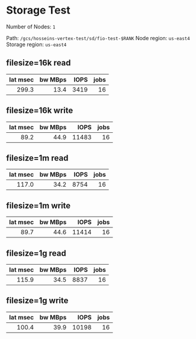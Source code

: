 
# Storage Test

Number of Nodes: `1`

Path:
`/gcs/hosseins-vertex-test/sd/fio-test-$RANK`
Node region: `us-east4`
Storage region: `us-east4`

## filesize=16k read                                                                                                                                           
                                                                                                                                                              
| lat msec | bw MBps |   IOPS   | jobs |                                                                                                                      
| -------: | ------: | -------: | ---: |                                                                                                                      
|    299.3 |    13.4 |     3419 |   16 |                                                                                                                      
                                                                                                                                                              
## filesize=16k write                                                                                                                                          
                                                                                                                                                              
| lat msec | bw MBps |   IOPS   | jobs |                                                                                                                      
| -------: | ------: | -------: | ---: |                                                                                                                      
|     89.2 |    44.9 |    11483 |   16 |                                                                                                                      
                                                                                                                                                              
                                                                                                                                                              
                                                                                                                                                              
## filesize=1m read                                                                                                                                            
                                                                                                                                                              
| lat msec | bw MBps |   IOPS   | jobs |                                                                                                                      
| -------: | ------: | -------: | ---: |                                                                                                                      
|    117.0 |    34.2 |     8754 |   16 |                                                                                                                      
                                                                                                                                                              
## filesize=1m write                                                                                                                                           
                                                                                                                                                              
| lat msec | bw MBps |   IOPS   | jobs |                                                                                                                      
| -------: | ------: | -------: | ---: |                                                                                                                      
|     89.7 |    44.6 |    11414 |   16 |                                                                                                                      
                                                                                                                                                              
                                                                                                                                                              
                                                                                                                                                              
## filesize=1g read                                                                                                                                            
                                                                                                                                                              
| lat msec | bw MBps |   IOPS   | jobs |                                                                                                                      
| -------: | ------: | -------: | ---: |                                                                                                                      
|    115.9 |    34.5 |     8837 |   16 |                                                                                                                      
                                                                                                                                                              
## filesize=1g write                                                                                                                                           
                                                                                                                                                              
| lat msec | bw MBps |   IOPS   | jobs |                                                                                                                      
| -------: | ------: | -------: | ---: |                                                                                                                      
|    100.4 |    39.9 |    10198 |   16 |                                                                                                                      
                                                                                                                                                              
